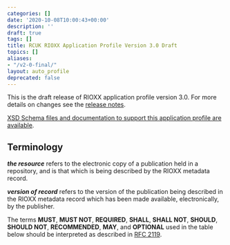```yaml
---
categories: []
date: '2020-10-08T10:00:43+00:00'
description: ''
draft: true
tags: []
title: RCUK RIOXX Application Profile Version 3.0 Draft
topics: []
aliases:
- "/v2-0-final/"
layout: auto_profile
deprecated: false
---
```


This is the draft release of RIOXX application profile version 3.0. For more details on changes see the [release notes](/release_notes).

[XSD Schema files and documentation to support this application profile are available](/schema/v2.0/rioxx/).

## Terminology

***the resource*** refers to the electronic copy of a publication held in a repository, and is that which is being described by the RIOXX metadata record.

***version of record*** refers to the version of the publication being described in the RIOXX metadata record which has been made available, electronically, by the publisher.

The terms **MUST**, **MUST NOT**, **REQUIRED**, **SHALL**, **SHALL NOT**, **SHOULD**, **SHOULD NOT**, **RECOMMENDED**, **MAY**, and **OPTIONAL** used in the table below should be interpreted as described in [RFC 2119](http://www.ietf.org/rfc/rfc2119.txt).
